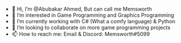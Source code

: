- 👋 Hi, I’m @Abubakar Ahmed, But can call me Memsworth
- 👀 I’m interested in Game Programming and Graphics Programming
- 🌱 I’m currently working with C# (What a comfy language) & Python
- 💞️ I’m looking to collaborate on more game programming projects
- 📫 How to reach me: Email & Discord: Memsworth#5099

<!---
Memsworth/Memsworth is a ✨ special ✨ repository because its `README.md` (this file) appears on your GitHub profile.
You can click the Preview link to take a look at your changes.
--->
